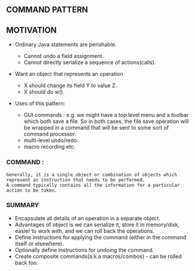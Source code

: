 ## COMMAND PATTERN

## MOTIVATION

- Ordinary Java statements are perishable.

  - Cannot undo a field assignment.
  - Cannot directly serialize a sequence of actions(calls).

- Want an object that represents an operation
  
  - X should change its field Y to value Z.
  - X should do w().
  
- Uses of this pattern:
  
  - GUI commands : e.g. we might have a top level menu and a toolbar which both save a file. So in both cases, the file save operation will be wrapped in a command that will be sent to some sort of command processor. 
  - multi-level undo/redo.
  - macro recording etc.


### COMMAND :
    Generally, it is a single object or combination of objects which represent an instruction that needs to be performed.
    A command typically contains all the information for a particular action to be taken.

### SUMMARY

- Encapsulate all details of an operation in a separate object.
- Advantages of object is we can serialize it, store it in memory/disk, easier to work with, and we can roll back the operations.
- Define instructions for applying the command (either in the command itself or elsewhere).
- Optionally define instructions for undoing the command.
- Create composite commands(a.k.a macros/combos) - can be rolled back too.